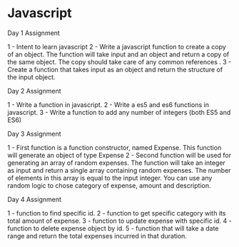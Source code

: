 # Javascript
Day 1 Assignment

1 - Intent to learn javascript
2 - Write a javascript function to create a copy of an object.  The function will take input and an object and return a copy of the same object.
The copy should take care of any common references .
3 - Create a function that takes input as an object and return the structure of the input object. 
 
Day 2 Assignment

1 - Write a function in javascript.
2 - Write a es5 and es6 functions in javascript.
3 - Write a function to add any number of integers (both ES5 and ES6)

Day 3 Assignment

1 - First function is a function constructor, named Expense. This function will generate an object of type Expense
2 - Second function will be used for generating an array of random expenses. The function will take an integer as input and return a single array containing random expenses. The number of elements in this array is equal to the input integer. You can use any random logic to chose category of expense, amount and description.

Day 4 Assignment

1 - function to find specific id.
2 - function to get specific category with its total amount of expense.
3 - function to update expense with specific id.
4 - function to delete expense object by id.
5 - function that will take a date range and return the total expenses incurred in that duration.
